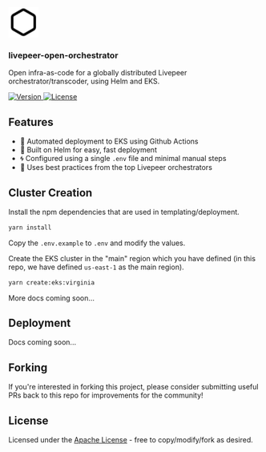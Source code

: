 <p>
  <picture>
    <source media="(prefers-color-scheme: dark)" srcset="https://raw.githubusercontent.com/0xcadams/livepeer-open-orchestrator/main/.github/logo-dark.svg">
    <img alt="livepeer-open-orchestrator logo" src="https://raw.githubusercontent.com/0xcadams/livepeer-open-orchestrator/main/.github/logo-light.svg" width="auto" height="60">
  </picture>
</p>

<h3>livepeer-open-orchestrator</h3>

Open infra-as-code for a globally distributed Livepeer orchestrator/transcoder, using Helm and EKS.
	
<p>
  <a href="https://www.npmjs.com/package/wagmi">
    <img src="https://img.shields.io/github/v/release/0xcadams/livepeer-open-orchestrator?display_name=tag&colorA=21262d&colorB=161b22&style=flat" alt="Version">
  </a>
  <a href="/LICENSE">
    <img src="https://img.shields.io/github/license/0xcadams/livepeer-open-orchestrator?colorA=21262d&colorB=161b22&style=flat" alt="License">
  </a>
</p>

## Features

- 🚀 Automated deployment to EKS using Github Actions
- 👟 Built on Helm for easy, fast deployment
- 🌀 Configured using a single `.env` file and minimal manual steps
- 🦄 Uses best practices from the top Livepeer orchestrators

## Cluster Creation

Install the npm dependencies that are used in templating/deployment.

```bash
yarn install
```

Copy the `.env.example` to `.env` and modify the values.

Create the EKS cluster in the "main" region which you have defined (in this repo, we have defined `us-east-1` as the main region).

```bash
yarn create:eks:virginia
```

More docs coming soon...

## Deployment

Docs coming soon...

## Forking

If you're interested in forking this project, please consider submitting useful PRs back to this repo for improvements for the community!

## License

Licensed under the [Apache License](/LICENSE) - free to copy/modify/fork as desired.
